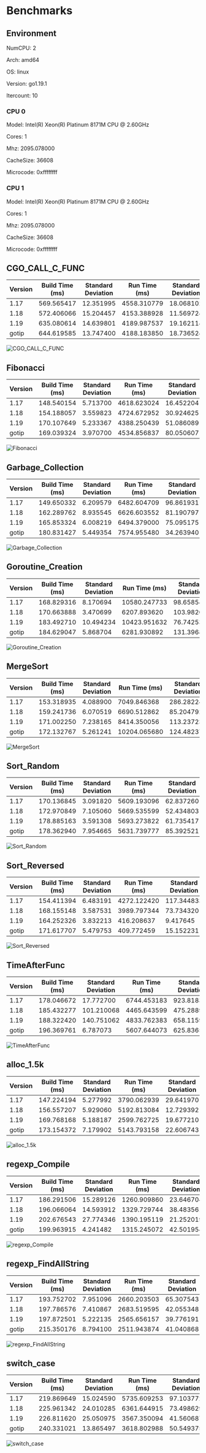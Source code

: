 # Benchmarks

## Environment

NumCPU: 2

Arch: amd64

OS: linux

Version: go1.19.1

Itercount: 10

### CPU 0

Model: Intel(R) Xeon(R) Platinum 8171M CPU @ 2.60GHz

Cores: 1

Mhz: 2095.078000

CacheSize: 36608

Microcode: 0xffffffff

### CPU 1

Model: Intel(R) Xeon(R) Platinum 8171M CPU @ 2.60GHz

Cores: 1

Mhz: 2095.078000

CacheSize: 36608

Microcode: 0xffffffff

## CGO_CALL_C_FUNC

| Version | Build Time (ms) | Standard Deviation | Run Time (ms) | Standard Deviation |
| ------ | ------ | ------ | ------ | ------ |
| 1.17 | 569.565417 | 12.351995 | 4558.310779 | 18.068102 |
| 1.18 | 572.406066 | 15.204457 | 4153.388928 | 11.569724 |
| 1.19 | 635.080614 | 14.639801 | 4189.987537 | 19.162114 |
| gotip | 644.619585 | 13.747400 | 4188.183850 | 18.736524 |

![CGO_CALL_C_FUNC](./CGO_CALL_C_FUNC__1eb049ef6b.png)

## Fibonacci

| Version | Build Time (ms) | Standard Deviation | Run Time (ms) | Standard Deviation |
| ------ | ------ | ------ | ------ | ------ |
| 1.17 | 148.540154 | 5.713700 | 4618.623024 | 16.452204 |
| 1.18 | 154.188057 | 3.559823 | 4724.672952 | 30.924625 |
| 1.19 | 170.107649 | 5.233367 | 4388.250439 | 51.086089 |
| gotip | 169.039324 | 3.970700 | 4534.856837 | 80.050607 |

![Fibonacci](./Fibonacci__016be0f0bc.png)

## Garbage_Collection

| Version | Build Time (ms) | Standard Deviation | Run Time (ms) | Standard Deviation |
| ------ | ------ | ------ | ------ | ------ |
| 1.17 | 149.650332 | 6.209579 | 6482.604709 | 96.861931 |
| 1.18 | 162.289762 | 8.935545 | 6626.603552 | 81.190797 |
| 1.19 | 165.853324 | 6.008219 | 6494.379000 | 75.095175 |
| gotip | 180.831427 | 5.449354 | 7574.955480 | 34.263940 |

![Garbage_Collection](./Garbage_Collection__f27466590e.png)

## Goroutine_Creation

| Version | Build Time (ms) | Standard Deviation | Run Time (ms) | Standard Deviation |
| ------ | ------ | ------ | ------ | ------ |
| 1.17 | 168.829316 | 8.170694 | 10580.247733 | 98.658545 |
| 1.18 | 170.663888 | 3.470699 | 6207.893620 | 103.982018 |
| 1.19 | 183.492710 | 10.494234 | 10423.951632 | 76.742531 |
| gotip | 184.629047 | 5.868704 | 6281.930892 | 131.396890 |

![Goroutine_Creation](./Goroutine_Creation__c0773f341a.png)

## MergeSort

| Version | Build Time (ms) | Standard Deviation | Run Time (ms) | Standard Deviation |
| ------ | ------ | ------ | ------ | ------ |
| 1.17 | 153.318935 | 4.088900 | 7049.846368 | 286.282248 |
| 1.18 | 159.241736 | 6.070519 | 6690.512862 | 85.204792 |
| 1.19 | 171.002250 | 7.238165 | 8414.350056 | 113.237232 |
| gotip | 172.132767 | 5.261241 | 10204.065680 | 124.482374 |

![MergeSort](./MergeSort__619024e898.png)

## Sort_Random

| Version | Build Time (ms) | Standard Deviation | Run Time (ms) | Standard Deviation |
| ------ | ------ | ------ | ------ | ------ |
| 1.17 | 170.136845 | 3.091820 | 5609.193096 | 62.837260 |
| 1.18 | 172.970849 | 7.105060 | 5669.535599 | 52.434803 |
| 1.19 | 178.885163 | 3.591308 | 5693.273822 | 61.735417 |
| gotip | 178.362940 | 7.954665 | 5631.739777 | 85.392521 |

![Sort_Random](./Sort_Random__7a0a58c9e3.png)

## Sort_Reversed

| Version | Build Time (ms) | Standard Deviation | Run Time (ms) | Standard Deviation |
| ------ | ------ | ------ | ------ | ------ |
| 1.17 | 154.411394 | 6.483191 | 4272.122420 | 117.344833 |
| 1.18 | 168.155148 | 3.587531 | 3989.797344 | 73.734320 |
| 1.19 | 164.252326 | 3.832213 | 416.208637 | 9.417645 |
| gotip | 171.617707 | 5.479753 | 409.772459 | 15.152231 |

![Sort_Reversed](./Sort_Reversed__4f239a2e28.png)

## TimeAfterFunc

| Version | Build Time (ms) | Standard Deviation | Run Time (ms) | Standard Deviation |
| ------ | ------ | ------ | ------ | ------ |
| 1.17 | 178.046672 | 17.772700 | 6744.453183 | 923.818309 |
| 1.18 | 185.432277 | 101.210068 | 4465.643599 | 475.288965 |
| 1.19 | 188.322420 | 140.751062 | 4833.762383 | 658.115907 |
| gotip | 196.369761 | 6.787073 | 5607.644073 | 625.836538 |

![TimeAfterFunc](./TimeAfterFunc__b4a2fe2bf5.png)

## alloc_1.5k

| Version | Build Time (ms) | Standard Deviation | Run Time (ms) | Standard Deviation |
| ------ | ------ | ------ | ------ | ------ |
| 1.17 | 147.224194 | 5.277992 | 3790.062939 | 29.641970 |
| 1.18 | 156.557207 | 5.929060 | 5192.813084 | 12.729392 |
| 1.19 | 169.768168 | 5.188187 | 2599.762725 | 19.677210 |
| gotip | 173.154372 | 7.179902 | 5143.793158 | 22.606743 |

![alloc_1.5k](./alloc_1.5k__78691b2f49.png)

## regexp_Compile

| Version | Build Time (ms) | Standard Deviation | Run Time (ms) | Standard Deviation |
| ------ | ------ | ------ | ------ | ------ |
| 1.17 | 186.291506 | 15.289126 | 1260.909860 | 23.646704 |
| 1.18 | 196.066064 | 14.593912 | 1329.729744 | 38.483561 |
| 1.19 | 202.676543 | 27.774346 | 1390.195119 | 21.252019 |
| gotip | 199.963915 | 4.241482 | 1315.245072 | 42.501954 |

![regexp_Compile](./regexp_Compile__b52c0e0ed5.png)

## regexp_FindAllString

| Version | Build Time (ms) | Standard Deviation | Run Time (ms) | Standard Deviation |
| ------ | ------ | ------ | ------ | ------ |
| 1.17 | 193.752702 | 7.951096 | 2660.203503 | 65.307543 |
| 1.18 | 197.786576 | 7.410867 | 2683.519595 | 42.055348 |
| 1.19 | 197.872501 | 5.222135 | 2565.656157 | 39.776191 |
| gotip | 215.350176 | 8.794100 | 2511.943874 | 41.040868 |

![regexp_FindAllString](./regexp_FindAllString__efbe67306d.png)

## switch_case

| Version | Build Time (ms) | Standard Deviation | Run Time (ms) | Standard Deviation |
| ------ | ------ | ------ | ------ | ------ |
| 1.17 | 219.869649 | 15.024590 | 5735.609253 | 97.103772 |
| 1.18 | 225.961342 | 24.010285 | 6361.644915 | 73.498629 |
| 1.19 | 226.811620 | 25.050975 | 3567.350094 | 41.560687 |
| gotip | 240.331021 | 13.865497 | 3618.802988 | 50.549375 |

![switch_case](./switch_case__725e73000e.png)

